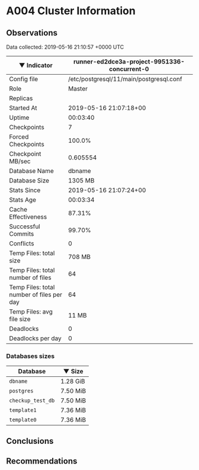 # A004 Cluster Information #

## Observations ##
Data collected: 2019-05-16 21:10:57 +0000 UTC  

|&#9660;&nbsp;Indicator | runner-ed2dce3a-project-9951336-concurrent-0 |
|--------|-------|
|Config file |/etc/postgresql/11/main/postgresql.conf|
|Role |Master|
|Replicas ||
|Started At |2019-05-16&nbsp;21:07:18+00|
|Uptime |00:03:40|
|Checkpoints |7|
|Forced Checkpoints |100.0%|
|Checkpoint MB/sec |0.605554|
|Database Name |dbname|
|Database Size |1305&nbsp;MB|
|Stats Since |2019-05-16&nbsp;21:07:24+00|
|Stats Age |00:03:34|
|Cache Effectiveness |87.31%|
|Successful Commits |99.70%|
|Conflicts |0|
|Temp Files: total size |708&nbsp;MB|
|Temp Files: total number of files |64|
|Temp Files: total number of files per day |64|
|Temp Files: avg file size |11&nbsp;MB|
|Deadlocks |0|
|Deadlocks per day |0|


### Databases sizes ###

| Database | &#9660;&nbsp;Size |
|----------|--------|
| `dbname` | 1.28&nbsp;GiB |
| `postgres` | 7.50&nbsp;MiB |
| `checkup_test_db` | 7.50&nbsp;MiB |
| `template1` | 7.36&nbsp;MiB |
| `template0` | 7.36&nbsp;MiB |


## Conclusions ##


## Recommendations ##


